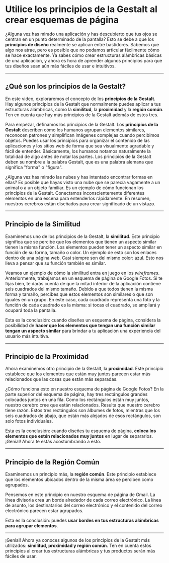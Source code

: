 # Utilice los principios de la Gestalt al crear esquemas de página

¿Alguna vez has mirado una aplicación y has descubierto que tus ojos se centran en un punto determinado de la pantalla? Esto se debe a que los **principios de diseño** realmente se aplican entre bastidores. Sabemos que algo nos atrae, pero es posible que no podamos articular fácilmente cómo se hace exactamente. Ya sabes cómo crear estructuras alámbricas básicas de una aplicación, y ahora es hora de aprender algunos principios para que tus diseños sean aún más fáciles de usar e intuitivos.

---

## ¿Qué son los principios de la Gestalt?

En este video, exploraremos el concepto de los **principios de la Gestalt**. Hay algunos principios de la Gestalt que normalmente puedes aplicar a tus estructuras alámbricas, como la **similitud**, la **proximidad** y la **región común**. Ten en cuenta que hay más principios de la Gestalt además de estos tres.

Para empezar, definamos los principios de la Gestalt. Los **principios de la Gestalt** describen cómo los humanos agrupan elementos similares, reconocen patrones y simplifican imágenes complejas cuando percibimos objetos. Puedes usar los principios para organizar el contenido de las aplicaciones y los sitios web de forma que sea visualmente agradable y fácil de entender. Básicamente, los humanos notamos naturalmente la totalidad de algo antes de notar las partes. Los principios de la Gestalt deben su nombre a la palabra Gestalt, que es una palabra alemana que significa "forma" o "figura".

¿Alguna vez has mirado las nubes y has intentado encontrar formas en ellas? Es posible que hayas visto una nube que se parecía vagamente a un animal o a un objeto familiar. Es un ejemplo de cómo funcionan los principios de la Gestalt. Conectamos inconscientemente diferentes elementos en una escena para entenderlos rápidamente. En resumen, nuestros cerebros están diseñados para crear significado de un vistazo.

---

## Principio de la Similitud

Examinemos uno de los principios de la Gestalt, la **similitud**. Este principio significa que se percibe que los elementos que tienen un aspecto similar tienen la misma función. Los elementos pueden tener un aspecto similar en función de su forma, tamaño o color. Un ejemplo de esto son los enlaces dentro de una página web. Casi siempre son del mismo color: azul. Esto nos lleva a pensar que su función también es similar.

Veamos un ejemplo de cómo la similitud entra en juego en los *wireframes*. Anteriormente, trabajamos en un esquema de página de Google Fotos. Si te fijas bien, te darás cuenta de que la mitad inferior de la aplicación contiene seis cuadrados del mismo tamaño. Debido a que todos tienen la misma forma y tamaño, percibes que estos elementos son similares o que son iguales en un grupo. En este caso, cada cuadrado representa una foto y la función de cada cuadrado es la misma: si tocas el cuadrado, se ampliará y ocupará toda la pantalla.

Esta es la conclusión: cuando diseñes un esquema de página, considera la posibilidad de **hacer que los elementos que tengan una función similar tengan un aspecto similar** para brindar a tu aplicación una experiencia del usuario más intuitiva.

---

## Principio de la Proximidad

Ahora examinemos otro principio de la Gestalt, la **proximidad**. Este principio establece que los elementos que están muy juntos parecen estar más relacionados que las cosas que están más separadas.

¿Cómo funciona esto en nuestro esquema de página de Google Fotos? En la parte superior del esquema de página, hay tres rectángulos grandes colocados juntos en una fila. Como los rectángulos están muy juntos, nuestro cerebro cree que están relacionados. Resulta que nuestro cerebro tiene razón. Estos tres rectángulos son álbumes de fotos, mientras que los seis cuadrados de abajo, que están más alejados de esos rectángulos, son solo fotos individuales.

Esta es la conclusión: cuando diseñes tu esquema de página, **coloca los elementos que estén relacionados muy juntos** en lugar de separarlos. ¡Genial! Ahora te estás acostumbrando a esto.

---

## Principio de la Región Común

Examinemos un principio más, la **región común**. Este principio establece que los elementos ubicados dentro de la misma área se perciben como agrupados.

Pensemos en este principio en nuestro esquema de página de Gmail. La línea divisoria crea un borde alrededor de cada correo electrónico. La línea de asunto, los destinatarios del correo electrónico y el contenido del correo electrónico parecen estar agrupados.

Esta es la conclusión: puedes **usar bordes en tus estructuras alámbricas para agrupar elementos**.

---

¡Genial! Ahora ya conoces algunos de los principios de la Gestalt más utilizados: **similitud, proximidad y región común**. Ten en cuenta estos principios al crear tus estructuras alámbricas y tus productos serán más fáciles de usar.
